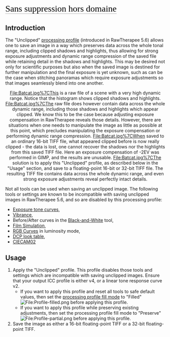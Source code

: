 <span style="color: #000000; background: none; overflow: hidden; page-break-after: avoid; font-size: 2.0em; font-family: Georgia,Times,serif; margin-top: 1em; margin-bottom: 0.25em; line-height: 1.3; padding: 0; border-bottom: 1px solid #AAAAAA;">Sans
suppression hors domaine </span>

## Introduction

The "Unclipped" [processing
profile](Sidecar_Files_-_Processing_Profiles "wikilink") (introduced in
RawTherapee 5.6) allows one to save an image in a way which preserves
data across the whole tonal range, including clipped shadows and
highlights, thus allowing for strong exposure adjustments and dynamic
range compression of the saved file while retaining detail in the
shadows and highlights. This may be desired not only for scientific
purposes but also when the saved image is destined for further
manipulation and the final exposure is yet unknown, such as can be the
case when stitching panoramas which require exposure adjustments so that
images seamlessly blend into one another.

<div align="center">

<File:Batcat.jpg%7CThis> is a raw file of a scene with a very high
dynamic range. Notice that the histogram shows clipped shadows and
highlights. <File:Batcat.jpg%7CThe> raw file does however contain data
across the whole dynamic range, including those shadows and highlights
which appear clipped. We know this to be the case because adjusting
exposure compensation in RawTherapee reveals those details. However,
there are situations when one needs to manipulate the image as little as
possible at this point, which precludes manipulating the exposure
compensation or performing dynamic range compression.
<File:Batcat.jpg%7CWhen> saved to an ordinary 16-bit TIFF file, what
appeared clipped before is now really clipped - the data is lost, one
cannot recover the shadows nor the highlights from this saved TIFF file.
Here an exposure compensation of -2EV was performed in GIMP, and the
results are unusable. <File:Batcat.jpg%7CThe> solution is to apply this
"Unclipped" profile, as described below in the "Usage" section, and save
to a floating-point 16-bit or 32-bit TIFF file. The resulting TIFF file
contains data across the whole dynamic range, and even strong exposure
adjustments reveal perfectly intact details.

</div>

Not all tools can be used when saving an unclipped image. The following
tools or settings are known to be incompatible with saving unclipped
images in RawTherapee 5.6, and so are disabled by this processing
profile:

- [Exposure tone curves](Exposure#Tone_Curves "wikilink"),
- [Vibrance](Vibrance "wikilink"),
- Before/After curves in the
  [Black-and-White](Black-and-White "wikilink") tool,
- [Film Simulation](Film_Simulation "wikilink"),
- [RGB Curves](RGB_Curves "wikilink") in luminosity mode,
- [DCP look table](Color_Management#Use_DCP.27s_look_table "wikilink"),
- [CIECAM02](CIECAM02 "wikilink")

## Usage

1.  Apply the "Unclipped" profile. This profile disables those tools and
    settings which are incompatible with saving unclipped images. Ensure
    that your output ICC profile is either v4, or a linear tone response
    curve v2.
    - If you want to apply this profile and reset all tools to safe
      default values, then set the [processing profile fill
      mode](Sidecar_Files_-_Processing_Profiles#Partial_Processing_Profiles_and_Fill_Modes "wikilink")
      to "Filled"
      ![<File:Profile-filled.png>](Profile-filled.png "File:Profile-filled.png")
      before applying this profile.
    - If you want to apply this profile while preserving existing
      adjustments, then set the processing profile fill mode to
      "Preserve"
      ![<File:Profile-partial.png>](Profile-partial.png "File:Profile-partial.png")
      before applying this profile.
2.  Save the image as either a 16-bit floating-point TIFF or a 32-bit
    floating-point TIFF.